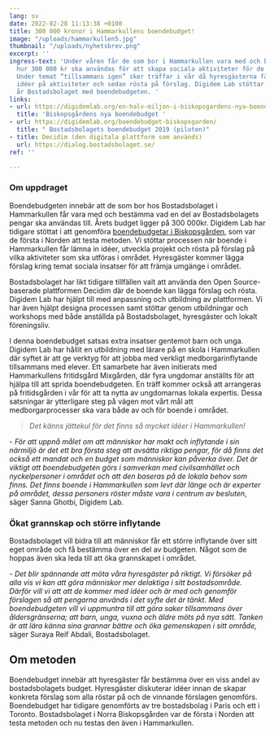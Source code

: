 ```yaml
---
lang: sv
date: 2022-02-28 11:13:38 +0100
title: 300 000 kronor i Hammarkullens boendebudget!
image: "/uploads/hammarkullen5.jpg"
thumbnail: "/uploads/nyhetsbrev.png"
excerpt: ''
ingress-text: 'Under våren får de som bor i Hammarkullen vara med och bestämma över
  hur 300 000 kr ska användas för att skapa sociala aktiviteter för de boende i området.
  Under temat “tillsammans igen” sker träffar i vår då hyresgästerna får lämna egna
  idéer på aktiviteter och sedan rösta på förslag. Digidem Lab stöttar liksom tidigare
  år Bostadsbolaget med boendebudgeten. '
links:
- url: https://digidemlab.org/en-halv-miljon-i-biskopsgardens-nya-boendebudget/
  title: 'Biskopsgårdens nya boendebudget '
- url: https://digidemlab.org/boendebudget-biskopsgarden/
  title: " Bostadsbolagets boendebudget 2019 (piloten)"
- title: Decidim (den digitala plattform som används)
  url: https://dialog.bostadsbolaget.se/
ref: ''

---
```

### Om uppdraget

Boendebudgeten innebär att de som bor hos Bostadsbolaget i Hammarkullen får vara med och bestämma vad en del av Bostadsbolagets pengar ska användas till. Årets budget ligger på 300 000kr. Digidem Lab har tidigare stöttat i att genomföra [boendebudgetar i Biskopsgården](https://digidemlab.org/en-halv-miljon-i-biskopsgardens-nya-boendebudget/), som var de första i Norden att testa metoden. Vi stöttar processen när boende i Hammarkullen får lämna in idéer, utveckla projekt och rösta på förslag på vilka aktiviteter som ska utföras i området. Hyresgäster kommer lägga förslag kring temat sociala insatser för att främja umgänge i området.

Bostadsbolaget har likt tidigare tillfällen valt att använda den Open Source-baserade plattformen Decidim där de boende kan lägga förslag och rösta. Digidem Lab har hjälpt till med anpassning och utbildning av plattformen. Vi har även hjälpt designa processen samt stöttar genom utbildningar och workshops med både anställda på Bostadsbolaget, hyresgäster och lokalt föreningsliv.

I denna boendebudget satsas extra insatser gentemot barn och unga. Digidem Lab har hållit en utbildning med lärare på en skola i Hammarkullen där syftet är att ge verktyg för att jobba med verkligt medborgarinflytande tillsammans med elever. Ett samarbete har även initierats med Hammarkullens fritidsgård Mixgården, där fyra ungdomar anställts för att hjälpa till att sprida boendebudgeten. En träff kommer också att arrangeras på fritidsgården i vår för att ta nytta av ungdomarnas lokala expertis. Dessa satsningar är ytterligare steg på vägen mot vårt mål att medborgarprocesser ska vara både av och för boende i området.

> _Det känns jättekul för det finns så mycket idéer i Hammarkullen!_

_- För att uppnå målet om att människor har makt och inflytande i sin närmiljö är det ett bra första steg att avsätta riktiga pengar, för då finns det också ett mandat och en budget som människor kan påverka över. Det är viktigt att boendebudgeten görs i samverkan med civilsamhället och nyckelpersoner i området och att den baseras på de lokala behov som finns. Det finns boende i Hammarkullen som levt där länge och är experter på området, dessa personers röster måste vara i centrum av besluten_, säger Sanna Ghotbi, Digidem Lab.

### Ökat grannskap och större inflytande

Bostadsbolaget vill bidra till att människor får ett större inflytande över sitt eget område och få bestämma över en del av budgeten. Något som de hoppas även ska leda till att öka grannskapet i området.

_- Det blir spännande att möta våra hyresgäster på riktigt. Vi försöker på alla vis vi kan att göra människor mer delaktiga i sitt bostadsområde. Därför vill vi att att de kommer med idéer och är med och genomför förslagen så att pengarna används i det syfte det är tänkt. Med boendebudgeten vill vi uppmuntra till att göra saker tillsammans över åldersgränserna; att barn, unga, vuxna och äldre möts på nya sätt. Tanken är att lära känna sina grannar bättre och öka gemenskapen i sitt område,_ säger Suraya Reif Abdali, Bostadsbolaget.

## Om metoden

Boendebudget innebär att hyresgäster får bestämma över en viss andel av bostadsbolagets budget. Hyresgäster diskuterar idéer innan de skapar konkreta förslag som alla röstar på och de vinnande förslagen genomförs. Boendebudget har tidigare genomförts av tre bostadsbolag i Paris och ett i Toronto. Bostadsbolaget i Norra Biskopsgården var de första i Norden att testa metoden och nu testas den även i Hammarkullen.